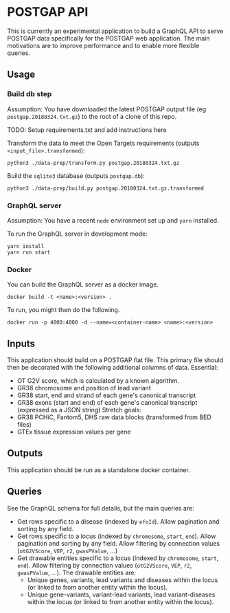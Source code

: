 # POSTGAP API
This is currently an experimental application to build a GraphQL API to serve POSTGAP data specifically for the POSTGAP web application. The main motivations are to improve performance and to enable more flexible queries.

## Usage
### Build db step
Assumption: You have downloaded the latest POSTGAP output file (eg `postgap.20180324.txt.gz`) to the root of a clone of this repo.

TODO: Setup requirements.txt and add instructions here

Transform the data to meet the Open Targets requirements (outputs `<input_file>.transformed`):
```
python3 ./data-prep/transform.py postgap.20180324.txt.gz
```

Build the `sqlite3` database (outputs `postgap.db`):
```
python3 ./data-prep/build.py postgap.20180324.txt.gz.transformed
```

### GraphQL server
Assumption: You have a recent `node` environment set up and `yarn` installed.

To run the GraphQL server in development mode:
```
yarn install
yarn run start
```

### Docker
You can build the GraphQL server as a docker image.
```
docker build -t <name>:<version> .
```

To run, you might then do the following.
```
docker run -p 4000:4000 -d --name=<container-name> <name>:<version>
```


## Inputs
This application should build on a POSTGAP flat file. This primary file should then be decorated with the following additional columns of data.
Essential:
* OT G2V score, which is calculated by a known algorithm.
* GR38 chromosome and position of lead variant
* GR38 start, end and strand of each gene's canonical transcript
* GR38 exons (start and end) of each gene's canonical transcript (expressed as a JSON string)
Stretch goals:
* GR38 PCHiC, Fantom5, DHS raw data blocks (transformed from BED files)
* GTEx tissue expression values per gene

## Outputs
This application should be run as a standalone docker container.

## Queries
See the GraphQL schema for full details, but the main queries are:
* Get rows specific to a disease (indexed by `efoId`). Allow pagination and sorting by any field.
* Get rows specific to a locus (indexed by `chromosome`, `start`, `end`). Allow pagination and sorting by any field. Allow filtering by connection values (`otG2VScore`, `VEP`, `r2`, `gwasPValue`, ...)
* Get drawable entities specific to a locus (indexed by `chromosome`, `start`, `end`). Allow filtering by connection values (`otG2VScore`, `VEP`, `r2`, `gwasPValue`, ...). The drawable entities are:
  * Unique genes, variants, lead variants and diseases within the locus (or linked to from another entity within the locus).
  * Unique gene-variants, variant-lead variants, lead variant-diseases within the locus (or linked to from another entity within the locus).
